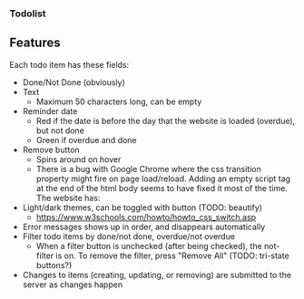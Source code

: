 ### Todolist

## Features
Each todo item has these fields:
 - Done/Not Done (obviously)
 - Text
   - Maximum 50 characters long, can be empty
 - Reminder date
   - Red if the date is before the day that the website is loaded (overdue), but not done
   - Green if overdue and done
 - Remove button
   - Spins around on hover
   - There is a bug with Google Chrome where the css transition property might fire on page load/reload. Adding an empty script tag at the end of the html body seems to have fixed it most of the time.
The website has:
 - Light/dark themes, can be toggled with button (TODO: beautify)
   - https://www.w3schools.com/howto/howto_css_switch.asp
 - Error messages shows up in order, and disappears automatically
 - Filter todo items by done/not done, overdue/not overdue
   - When a filter button is unchecked (after being checked), the not-filter is on. To remove the filter, press "Remove All" (TODO: tri-state buttons?)
 - Changes to items (creating, updating, or removing) are submitted to the server as changes happen